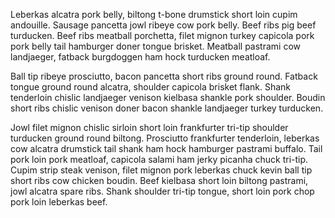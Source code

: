 Leberkas alcatra pork belly, biltong t-bone drumstick short loin cupim andouille.  Sausage pancetta jowl ribeye cow pork belly.  Beef ribs pig beef turducken.  Beef ribs meatball porchetta, filet mignon turkey capicola pork pork belly tail hamburger doner tongue brisket.  Meatball pastrami cow landjaeger, fatback burgdoggen ham hock turducken meatloaf.

Ball tip ribeye prosciutto, bacon pancetta short ribs ground round.  Fatback tongue ground round alcatra, shoulder capicola brisket flank.  Shank tenderloin chislic landjaeger venison kielbasa shankle pork shoulder.  Boudin short ribs chislic venison doner bacon shankle landjaeger turkey turducken.

Jowl filet mignon chislic sirloin short loin frankfurter tri-tip shoulder turducken ground round biltong.  Prosciutto frankfurter tenderloin, leberkas cow alcatra drumstick tail shank ham hock hamburger pastrami buffalo.  Tail pork loin pork meatloaf, capicola salami ham jerky picanha chuck tri-tip.  Cupim strip steak venison, filet mignon pork leberkas chuck kevin ball tip short ribs cow chicken boudin.  Beef kielbasa short loin biltong pastrami, jowl alcatra spare ribs.  Shank shoulder tri-tip tongue, short loin pork chop pork loin leberkas beef.